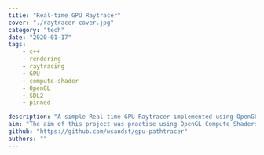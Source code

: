 ```yaml
---
title: "Real-time GPU Raytracer"
cover: "./raytracer-cover.jpg"
category: "tech"
date: "2020-01-17"
tags:
    - c++
    - rendering
    - raytracing
    - GPU
    - compute-shader
    - OpenGL
    - SDL2
    - pinned

description: "A simple Real-time GPU Raytracer implemented using OpenGL Compute Shaders in C++. It supports reflection and refraction with the Fresnel effect as well as hard shadows. It supports dynamic objects of different types (meshes, spheres and boxes). It also has directional and point lights."
aim: "The aim of this project was practise using OpenGL Compute Shaders as well as learn about raytracing/pathtracing."
github: "https://github.com/wsandst/gpu-pathtracer"
authors: ""
---
```

